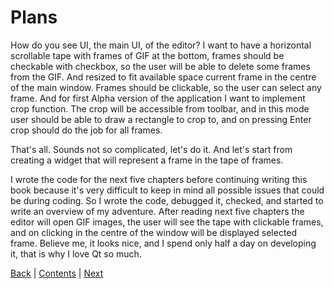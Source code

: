 # Plans

How do you see UI, the main UI, of the editor? I want to have a horizontal scrollable tape with frames
of GIF at the bottom, frames should be checkable with checkbox, so the user will be able to delete some frames
from the GIF. And resized to fit available space current frame in the centre of the main window. Frames
should be clickable, so the user can select any frame. And for first Alpha version of the application
I want to implement crop function. The crop will be accessible from toolbar, and in this mode user
should be able to draw a rectangle to crop to, and on pressing Enter crop should do the job for all
frames.

That's all. Sounds not so complicated, let's do it. And let's start from creating a widget
that will represent a frame in the tape of frames.

I wrote the code for the next five chapters before continuing writing this book because it's
very difficult to keep in mind all possible issues that could be during coding. So I wrote
the code, debugged it, checked, and started to write an overview of my adventure. After reading
next five chapters the editor will open GIF images, the user will see the tape with clickable
frames, and on clicking in the centre of the window will be displayed selected frame. Believe me, it looks
nice, and I spend only half a day on developing it, that is why I love Qt so much.

[Back](launching.md) | [Contents](../README.md) | [Next](frame.md)